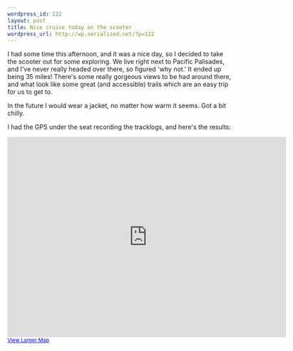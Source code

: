 ```yaml
--- 
wordpress_id: 122
layout: post
title: Nice cruise today on the scooter
wordpress_url: http://wp.serialized.net/?p=122
---
```

<p>I had some time this afternoon, and it was a nice day, so I decided to take the scooter out for some exploring. We live right next to Pacific Palisades, and I&#39;ve never really headed over there, so figured &#39;why not.&#39; It ended up being 35 miles! There&#39;s some really gorgeous views to be had around there, and what look like some great (and accessible) trails which are an easy trip for us to get to.</p>

<p>In the future I would wear a jacket, no matter how warm it seems. Got a bit chilly.</p>

<p>I had the <span class="caps">GPS </span>under the seat recording the tracklogs, and here&#39;s the results:</p>




<iframe width="625" height="450" frameborder="0" scrolling="no" marginheight="0" marginwidth="0" src="http://maps.google.com/maps?f=q&amp;hl=en&amp;geocode=&amp;q=http:%2F%2Fserialized.net%2FScooter_Cruise.kmz&amp;ie=UTF8&amp;t=h&amp;ll=34.042991,-118.509646&amp;spn=0.069662,0.111091&amp;output=embed&amp;s=AARTsJpaQwRd0sDwW3GL0ISccKRKkywr2g"></iframe><br /><small><a href="http://maps.google.com/maps?f=q&amp;hl=en&amp;geocode=&amp;q=http:%2F%2Fserialized.net%2FScooter_Cruise.kmz&amp;ie=UTF8&amp;t=h&amp;ll=34.042991,-118.509646&amp;spn=0.069662,0.111091&amp;source=embed" style="color:#0000FF;text-align:left">View Larger Map</a></small>
